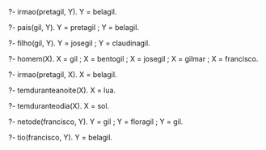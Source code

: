 <!--
 Copyright 2021 Alvaro
 
 Licensed under the Apache License, Version 2.0 (the "License");
 you may not use this file except in compliance with the License.
 You may obtain a copy of the License at
 
     http://www.apache.org/licenses/LICENSE-2.0
 
 Unless required by applicable law or agreed to in writing, software
 distributed under the License is distributed on an "AS IS" BASIS,
 WITHOUT WARRANTIES OR CONDITIONS OF ANY KIND, either express or implied.
 See the License for the specific language governing permissions and
 limitations under the License.
-->

?- irmao(pretagil, Y).
Y = belagil.

?- pais(gil, Y).
Y = pretagil ;
Y = belagil.

?- filho(gil, Y).
Y = josegil ;
Y = claudinagil.

?- homem(X).
X = gil ;
X = bentogil ;
X = josegil ;
X = gilmar ;
X = francisco.

?- irmao(pretagil, X).
X = belagil.

?- temduranteanoite(X).
X = lua.

?- temduranteodia(X).
X = sol.

?- netode(francisco, Y).
Y = gil ;
Y = floragil ;
Y = gil.

?- tio(francisco, Y).
Y = belagil.
